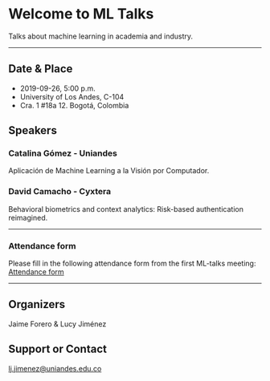# Welcome to ML Talks

Talks about machine learning in academia and industry.

****

## Date & Place

* 2019-09-26, 5:00 p.m.
* University of Los Andes, C-104
* Cra. 1 #18a 12. Bogotá, Colombia

## Speakers

### **Catalina Gómez** - Uniandes
Aplicación de Machine Learning a la Visión por Computador.

### **David Camacho** - Cyxtera
Behavioral biometrics and context analytics: Risk-based authentication reimagined.

****

### Attendance form
Please fill in the following attendance form from the first ML-talks meeting: [Attendance form](https://docs.google.com/forms/d/e/1FAIpQLSeBxp3Ja2H6ZnQ8JYAVWh1jFbnZUPhHCqrOhbjx3kOpkLrdvA/viewform)

****

## Organizers
Jaime Forero & Lucy Jiménez

## Support or Contact
lj.jimenez@uniandes.edu.co
